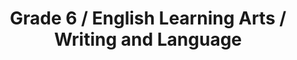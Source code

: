 ---
title: "Grade 6 / English Learning Arts / Writing and Language"
subject: "ela"
grade: "6"
area: "wl"
next_steps:
  - instructions: "Ask your student to read articles about a topic and then write an essay that explains the topic in detail (informative) or defends a position (argumentative). Essays should be organized and have strong introductions, transitions, and conclusions. Ask your student to revise and edit the draft."
  - instructions: "Ask your student to read articles about a topic and then write an essay that explains the topic in detail (informative) or defends a position (argumentative). The essay should be organized and include support. Ask your student to revise and edit the draft."
  - instructions: "Ask your student to read articles about a topic and then write an essay that explains the topic in detail (informative) or defends a position (argumentative).The essay should be organized, use evidence from the sources as support, and include specific language about the topic."
---